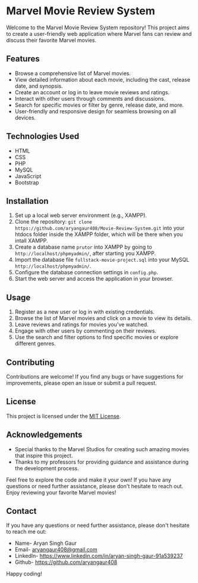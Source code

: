 # Marvel Movie Review System


Welcome to the Marvel Movie Review System repository! This project aims to create a user-friendly web application where Marvel fans can review and discuss their favorite Marvel movies.

## Features

- Browse a comprehensive list of Marvel movies.
- View detailed information about each movie, including the cast, release date, and synopsis.
- Create an account or log in to leave movie reviews and ratings.
- Interact with other users through comments and discussions.
- Search for specific movies or filter by genre, release date, and more.
- User-friendly and responsive design for seamless browsing on all devices.

## Technologies Used

- HTML
- CSS
- PHP
- MySQL
- JavaScript
- Bootstrap

## Installation

1. Set up a local web server environment (e.g., XAMPP). 
2. Clone the repository: `git clone https://github.com/aryangaur408/Movie-Review-System.git` into your htdocs folder inside the XAMPP folder, which will be there when you intall XAMPP.
3. Create a database name `prutor` into XAMPP by going to `http://localhost/phpmyadmin/`, after starting you XAMPP.
4. Import the database file `fullstack-movie-project.sql` into your MySQL `http://localhost/phpmyadmin/`.
5. Configure the database connection settings in `config.php`.
6. Start the web server and access the application in your browser.

## Usage

1. Register as a new user or log in with existing credentials.
2. Browse the list of Marvel movies and click on a movie to view its details.
3. Leave reviews and ratings for movies you've watched.
4. Engage with other users by commenting on their reviews.
5. Use the search and filter options to find specific movies or explore different genres.

## Contributing

Contributions are welcome! If you find any bugs or have suggestions for improvements, please open an issue or submit a pull request.

## License

This project is licensed under the [MIT License](LICENSE).

## Acknowledgements

- Special thanks to the Marvel Studios for creating such amazing movies that inspire this project.
- Thanks to my professors for providing guidance and assistance during the development process.

Feel free to explore the code and make it your own! If you have any questions or need further assistance, please don't hesitate to reach out. Enjoy reviewing your favorite Marvel movies!

## Contact

If you have any questions or need further assistance, please don't hesitate to reach me out:

- Name- Aryan Singh Gaur
- Email- aryangaur408@gmail.com
- LinkedIn- https://www.linkedin.com/in/aryan-singh-gaur-91a539237
- Github- https://github.com/aryangaur408

Happy coding!
